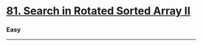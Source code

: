 # [81. Search in Rotated Sorted Array II](https://leetcode.com/problems/search-in-rotated-sorted-array-ii)
### Easy
----
